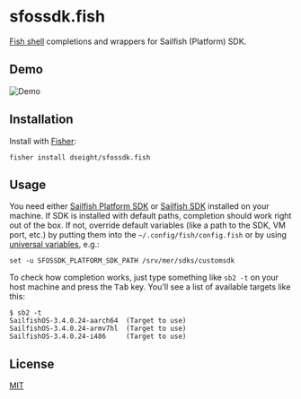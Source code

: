 # sfossdk.fish

[Fish shell](https://fishshell.com/) completions and wrappers for Sailfish (Platform) SDK.

## Demo

![Demo](demo.gif)

## Installation

Install with [Fisher](https://github.com/jorgebucaran/fisher):

```
fisher install dseight/sfossdk.fish
```

## Usage

You need either [Sailfish Platform SDK](https://sailfishos.org/wiki/Platform_SDK) or [Sailfish SDK](https://sailfishos.org/wiki/Sailfish_SDK) installed on your machine. If SDK is installed with default paths, completion should work right out of the box. If not, override default variables (like a path to the SDK, VM port, etc.) by putting them into the `~/.config/fish/config.fish` or by using [universal variables](https://fishshell.com/docs/current/tutorial.html#universal-variables), e.g.:

```
set -u SFOSSDK_PLATFORM_SDK_PATH /srv/mer/sdks/customsdk
```

To check how completion works, just type something like `sb2 -t` on your host machine and press the <kbd>Tab</kbd> key. You'll see a list of available targets like this:
```console
$ sb2 -t
SailfishOS-3.4.0.24-aarch64  (Target to use)
SailfishOS-3.4.0.24-armv7hl  (Target to use)
SailfishOS-3.4.0.24-i486     (Target to use)
```

## License

[MIT](LICENSE)
